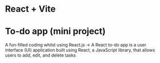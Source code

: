 # React + Vite

# To-do app (mini project)
A fun-filled coding whilst using React.js
-> A React to-do app is a user interface (UI) application built using React, a JavaScript library, that allows users to add, edit, and delete tasks
